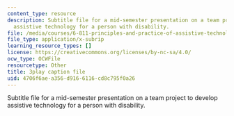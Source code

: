 ```yaml
---
content_type: resource
description: Subtitle file for a mid-semester presentation on a team project to develop
  assistive technology for a person with disability.
file: /media/courses/6-811-principles-and-practice-of-assistive-technology-fall-2014/4706f6aea356d9166116cd8c795f0a26_EWjWv1YBB7A.srt
file_type: application/x-subrip
learning_resource_types: []
license: https://creativecommons.org/licenses/by-nc-sa/4.0/
ocw_type: OCWFile
resourcetype: Other
title: 3play caption file
uid: 4706f6ae-a356-d916-6116-cd8c795f0a26
---
```

Subtitle file for a mid-semester presentation on a team project to develop assistive technology for a person with disability.